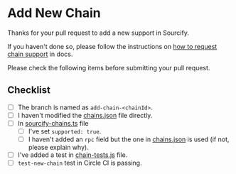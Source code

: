 <!-- If you are opening a chain support request PR please follow the template below. Otherwise you can write your own PR description -->

# Add New Chain <chainId>

Thanks for your pull request to add a new support in Sourcify.

If you haven't done so, please follow the instructions on [how to request chain support](https://docs.sourcify.dev/docs/chain-support/) in docs.

Please check the following items before submitting your pull request.

## Checklist

- [ ] The branch is named as `add-chain-<chainId>`.
- [ ] I haven't modified the [chains.json](../../src/chains.json) file directly.
- [ ] In [sourcify-chains.ts](../../src/sourcify-chains.ts) file
  - [ ] I've set `supported: true`.
  - [ ] I haven't added an `rpc` field but the one in [chains.json](../../src/chains.json) is used (if not, please explain why).
- [ ] I've added a test in [chain-tests.js](../../test/chains/chains-test.js) file.
- [ ] `test-new-chain` test in Circle CI is passing.
